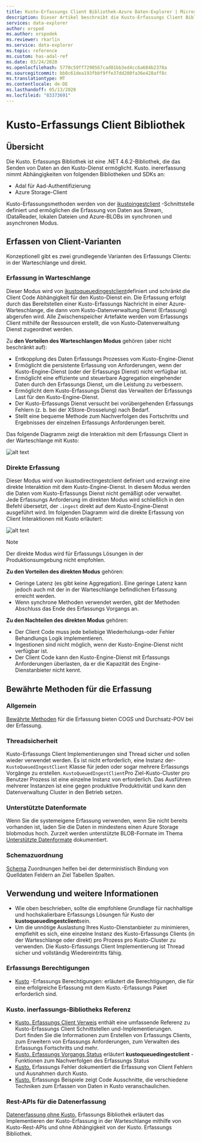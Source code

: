 ```yaml
---
title: Kusto-Erfassungs Client Bibliothek-Azure Daten-Explorer | Microsoft-Dokumentation
description: Dieser Artikel beschreibt die Kusto-Erfassungs Client Bibliothek in Azure Daten-Explorer.
services: data-explorer
author: orspod
ms.author: orspodek
ms.reviewer: rkarlin
ms.service: data-explorer
ms.topic: reference
ms.custom: has-adal-ref
ms.date: 03/24/2020
ms.openlocfilehash: 5770c59ff7298567cad01bb3ed4cc6a684b2378a
ms.sourcegitcommit: bb8c61dea193fbbf9ffe37dd200fa36e428aff8c
ms.translationtype: MT
ms.contentlocale: de-DE
ms.lasthandoff: 05/13/2020
ms.locfileid: "83373691"
---
```

# <a name="kusto-ingest-client-library"></a>Kusto-Erfassungs Client Bibliothek

## <a name="overview"></a>Übersicht
Die Kusto. Erfassungs Bibliothek ist eine .NET 4.6.2-Bibliothek, die das Senden von Daten an den Kusto-Dienst ermöglicht.
Kusto. inererfassung nimmt Abhängigkeiten von folgenden Bibliotheken und SDKs an:

* Adal für Aad-Authentifizierung
* Azure Storage-Client

Kusto-Erfassungsmethoden werden von der [ikustoingestclient](kusto-ingest-client-reference.md#interface-ikustoingestclient) -Schnittstelle definiert und ermöglichen die Erfassung von Daten aus Stream, IDataReader, lokalen Dateien und Azure-BLOBs im synchronen und asynchronen Modus.

## <a name="ingest-client-flavors"></a>Erfassen von Client-Varianten
Konzeptionell gibt es zwei grundlegende Varianten des Erfassungs Clients: in der Warteschlange und direkt.

### <a name="queued-ingestion"></a>Erfassung in Warteschlange
Dieser Modus wird von [ikustoqueuedingestclient](kusto-ingest-client-reference.md#interface-ikustoqueuedingestclient)definiert und schränkt die Client Code Abhängigkeit für den Kusto-Dienst ein. Die Erfassung erfolgt durch das Bereitstellen einer Kusto-Erfassungs Nachricht in einer Azure-Warteschlange, die dann vom Kusto-Datenverwaltung Dienst (Erfassung) abgerufen wird. Alle Zwischenspeicher Artefakte werden vom Erfassungs Client mithilfe der Ressourcen erstellt, die von Kusto-Datenverwaltung Dienst zugeordnet werden.

Zu **den Vorteilen des Warteschlangen Modus** gehören (aber nicht beschränkt auf):

* Entkopplung des Daten Erfassungs Prozesses vom Kusto-Engine-Dienst
* Ermöglicht die persistente Erfassung von Anforderungen, wenn der Kusto-Engine-Dienst (oder der Erfassungs Dienst) nicht verfügbar ist.
* Ermöglicht eine effiziente und steuerbare Aggregation eingehender Daten durch den Erfassungs Dienst, um die Leistung zu verbessern.
* Ermöglicht dem Kusto-Erfassungs Dienst das Verwalten der Erfassungs Last für den Kusto-Engine-Dienst.
* Der Kusto-Erfassungs Dienst versucht bei vorübergehenden Erfassungs Fehlern (z. b. bei der XStore-Drosselung) nach Bedarf.
* Stellt eine bequeme Methode zum Nachverfolgen des Fortschritts und Ergebnisses der einzelnen Erfassungs Anforderungen bereit.

Das folgende Diagramm zeigt die Interaktion mit dem Erfassungs Client in der Warteschlange mit Kusto:

![alt text](../images/queued-ingest.jpg "in Warteschlange eingereiht")

### <a name="direct-ingestion"></a>Direkte Erfassung
Dieser Modus wird von ikustodirectingestclient definiert und erzwingt eine direkte Interaktion mit dem Kusto-Engine-Dienst. In diesem Modus werden die Daten vom Kusto-Erfassungs Dienst nicht gemäßigt oder verwaltet. Jede Erfassungs Anforderung im direkten Modus wird schließlich in den Befehl übersetzt, der `.ingest` direkt auf dem Kusto-Engine-Dienst ausgeführt wird.
Im folgenden Diagramm wird die direkte Erfassung von Client Interaktionen mit Kusto erläutert:

![alt text](../images/direct-ingest.jpg "Direkte Erfassung")

> [!NOTE]
> Der direkte Modus wird für Erfassungs Lösungen in der Produktionsumgebung nicht empfohlen.

**Zu den Vorteilen des direkten Modus** gehören:

* Geringe Latenz (es gibt keine Aggregation). Eine geringe Latenz kann jedoch auch mit der in der Warteschlange befindlichen Erfassung erreicht werden.
* Wenn synchrone Methoden verwendet werden, gibt der Methoden Abschluss das Ende des Erfassungs Vorgangs an.

**Zu den Nachteilen des direkten Modus** gehören:

* Der Client Code muss jede beliebige Wiederholungs-oder Fehler Behandlungs Logik implementieren.
* Ingestionen sind nicht möglich, wenn der Kusto-Engine-Dienst nicht verfügbar ist.
* Der Client Code kann den Kusto-Engine-Dienst mit Erfassungs Anforderungen überlasten, da er die Kapazität des Engine-Dienstanbieter nicht kennt.

## <a name="ingestion-best-practices"></a>Bewährte Methoden für die Erfassung

### <a name="general"></a>Allgemein
[Bewährte Methoden](kusto-ingest-best-practices.md) für die Erfassung bieten COGS und Durchsatz-POV bei der Erfassung.

### <a name="thread-safety"></a>Threadsicherheit
Kusto-Erfassungs Client Implementierungen sind Thread sicher und sollen wieder verwendet werden. Es ist nicht erforderlich, eine Instanz der- `KustoQueuedIngestClient` Klasse für jeden oder sogar mehrere Erfassungs Vorgänge zu erstellen. `KustoQueuedIngestClient`Pro Ziel-Kusto-Cluster pro Benutzer Prozess ist eine einzelne Instanz von erforderlich. Das Ausführen mehrerer Instanzen ist eine gegen produktive Produktivität und kann den Datenverwaltung Cluster in den Betrieb setzen.

### <a name="supported-data-formats"></a>Unterstützte Datenformate
Wenn Sie die systemeigene Erfassung verwenden, wenn Sie nicht bereits vorhanden ist, laden Sie die Daten in mindestens einen Azure Storage blobmodus hoch. Zurzeit werden unterstützte BLOB-Formate im Thema [Unterstützte Datenformate](../../../ingestion-supported-formats.md) dokumentiert.

### <a name="schema-mapping"></a>Schemazuordnung
[Schema](../../management/mappings.md) Zuordnungen helfen bei der deterministisch Bindung von Quelldaten Feldern an Ziel Tabellen Spalten.

## <a name="usage-and-further-reading"></a>Verwendung und weitere Informationen

* Wie oben beschrieben, sollte die empfohlene Grundlage für nachhaltige und hochskalierbare Erfassungs Lösungen für Kusto der **kustoqueuedingestclient**sein.
* Um die unnötige Auslastung Ihres Kusto-Dienstanbieter zu minimieren, empfiehlt es sich, eine einzelne Instanz des Kusto-Erfassungs Clients (in der Warteschlange oder direkt) pro Prozess pro Kusto-Cluster zu verwenden. Die Kusto-Erfassungs Client Implementierung ist Thread sicher und vollständig Wiedereintritts fähig.

### <a name="ingestion-permissions"></a>Erfassungs Berechtigungen
* [Kusto](kusto-ingest-client-permissions.md) -Erfassungs Berechtigungen: erläutert die Berechtigungen, die für eine erfolgreiche Erfassung mit dem Kusto.-Erfassungs Paket erforderlich sind.

### <a name="kustoingest-library-reference"></a>Kusto. inerfassungs-Bibliotheks Referenz
* [Kusto. Erfassungs Client Verweis](kusto-ingest-client-reference.md) enthält eine umfassende Referenz zu Kusto-Erfassungs Client Schnittstellen und-Implementierungen.<BR>Dort finden Sie die Informationen zum Erstellen von Erfassungs Clients, zum Erweitern von Erfassungs Anforderungen, zum Verwalten des Erfassungs Fortschritts und mehr.
* [Kusto. Erfassungs Vorgangs Status](kusto-ingest-client-status.md) erläutert **kustoqueuedingestclient** -Funktionen zum Nachverfolgen des Erfassungs Status
* [Kusto.](kusto-ingest-client-errors.md) Erfassungs Fehler dokumentiert die Erfassung von Client Fehlern und Ausnahmen durch Kusto.
* [Kusto.](kusto-ingest-client-examples.md) Erfassungs Beispiele zeigt Code Ausschnitte, die verschiedene Techniken zum Erfassen von Daten in Kusto veranschaulichen.

### <a name="data-ingestion-rest-apis"></a>Rest-APIs für die Datenerfassung
[Datenerfassung ohne Kusto.](kusto-ingest-client-rest.md) Erfassungs Bibliothek erläutert das Implementieren der Kusto-Erfassung in der Warteschlange mithilfe von Kusto-Rest-APIs und ohne Abhängigkeit von der Kusto. Erfassungs Bibliothek.
